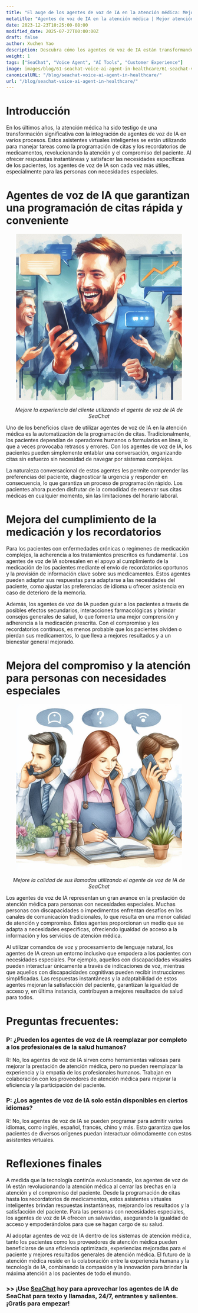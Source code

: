 ```yaml
---
title: "El auge de los agentes de voz de IA en la atención médica: Mejora de la atención y el compromiso del paciente"
metatitle: "Agentes de voz de IA en la atención médica | Mejor atención al paciente"
date: 2023-12-23T10:25:00-08:00
modified_date: 2025-07-27T00:00:00Z
draft: false
author: Xuchen Yao
description: Descubra cómo los agentes de voz de IA están transformando la atención médica con respuestas instantáneas para la programación de citas y recordatorios de medicamentos, beneficiando a los pacientes con necesidades especiales.
weight: 1
tags: ["SeaChat", "Voice Agent", "AI Tools", "Customer Experience"]
image: images/blog/61-seachat-voice-ai-agent-in-healthcare/61-seachat-voice-ai-agent-in-healthcare.png
canonicalURL: "/blog/seachat-voice-ai-agent-in-healthcare/"
url: "/blog/seachat-voice-ai-agent-in-healthcare/"
---
```


# Introducción

En los últimos años, la atención médica ha sido testigo de una transformación significativa con la integración de agentes de voz de IA en varios procesos. Estos asistentes virtuales inteligentes se están utilizando para manejar tareas como la programación de citas y los recordatorios de medicamentos, revolucionando la atención y el compromiso del paciente. Al ofrecer respuestas instantáneas y satisfacer las necesidades específicas de los pacientes, los agentes de voz de IA son cada vez más útiles, especialmente para las personas con necesidades especiales.

# Agentes de voz de IA que garantizan una programación de citas rápida y conveniente

<center>
<img height="450px" src="/images/blog/50x-all-seachat-agents/stay-connected-using-seachat-agents.jpeg" alt="Mejore la experiencia del cliente utilizando el agente de voz de IA de SeaChat"/>

*Mejore la experiencia del cliente utilizando el agente de voz de IA de SeaChat*
</center>

Uno de los beneficios clave de utilizar agentes de voz de IA en la atención médica es la automatización de la programación de citas. Tradicionalmente, los pacientes dependían de operadores humanos o formularios en línea, lo que a veces provocaba retrasos y errores. Con los agentes de voz de IA, los pacientes pueden simplemente entablar una conversación, organizando citas sin esfuerzo sin necesidad de navegar por sistemas complejos.

La naturaleza conversacional de estos agentes les permite comprender las preferencias del paciente, diagnosticar la urgencia y responder en consecuencia, lo que garantiza un proceso de programación rápido. Los pacientes ahora pueden disfrutar de la comodidad de reservar sus citas médicas en cualquier momento, sin las limitaciones del horario laboral.

# Mejora del cumplimiento de la medicación y los recordatorios

Para los pacientes con enfermedades crónicas o regímenes de medicación complejos, la adherencia a los tratamientos prescritos es fundamental. Los agentes de voz de IA sobresalen en el apoyo al cumplimiento de la medicación de los pacientes mediante el envío de recordatorios oportunos y la provisión de información clave sobre sus medicamentos. Estos agentes pueden adaptar sus respuestas para adaptarse a las necesidades del paciente, como ajustar las preferencias de idioma u ofrecer asistencia en caso de deterioro de la memoria.

Además, los agentes de voz de IA pueden guiar a los pacientes a través de posibles efectos secundarios, interacciones farmacológicas y brindar consejos generales de salud, lo que fomenta una mejor comprensión y adherencia a la medicación prescrita. Con el compromiso y los recordatorios continuos, es menos probable que los pacientes olviden o pierdan sus medicamentos, lo que lleva a mejores resultados y a un bienestar general mejorado.

# Mejora del compromiso y la atención para personas con necesidades especiales

<center>
<img height="450px" src="/images/blog/50x-all-seachat-agents/transfer-to-and-from-ai-agent.jpeg" alt="Mejore la calidad de sus llamadas utilizando el agente de voz de IA de SeaChat"/>

*Mejore la calidad de sus llamadas utilizando el agente de voz de IA de SeaChat*
</center>


Los agentes de voz de IA representan un gran avance en la prestación de atención médica para personas con necesidades especiales. Muchas personas con discapacidades o impedimentos enfrentan desafíos en los canales de comunicación tradicionales, lo que resulta en una menor calidad de atención y compromiso. Estos agentes proporcionan un medio que se adapta a necesidades específicas, ofreciendo igualdad de acceso a la información y los servicios de atención médica.

Al utilizar comandos de voz y procesamiento de lenguaje natural, los agentes de IA crean un entorno inclusivo que empodera a los pacientes con necesidades especiales. Por ejemplo, aquellos con discapacidades visuales pueden interactuar únicamente a través de indicaciones de voz, mientras que aquellos con discapacidades cognitivas pueden recibir instrucciones simplificadas. Las respuestas instantáneas y la adaptabilidad de estos agentes mejoran la satisfacción del paciente, garantizan la igualdad de acceso y, en última instancia, contribuyen a mejores resultados de salud para todos.

# Preguntas frecuentes:

### P: ¿Pueden los agentes de voz de IA reemplazar por completo a los profesionales de la salud humanos?
R: No, los agentes de voz de IA sirven como herramientas valiosas para mejorar la prestación de atención médica, pero no pueden reemplazar la experiencia y la empatía de los profesionales humanos. Trabajan en colaboración con los proveedores de atención médica para mejorar la eficiencia y la participación del paciente.

### P: ¿Los agentes de voz de IA solo están disponibles en ciertos idiomas?
R: No, los agentes de voz de IA se pueden programar para admitir varios idiomas, como inglés, español, francés, chino y más. Esto garantiza que los pacientes de diversos orígenes puedan interactuar cómodamente con estos asistentes virtuales.

# Reflexiones finales

A medida que la tecnología continúa evolucionando, los agentes de voz de IA están revolucionando la atención médica al cerrar las brechas en la atención y el compromiso del paciente. Desde la programación de citas hasta los recordatorios de medicamentos, estos asistentes virtuales inteligentes brindan respuestas instantáneas, mejorando los resultados y la satisfacción del paciente. Para las personas con necesidades especiales, los agentes de voz de IA ofrecen un salvavidas, asegurando la igualdad de acceso y empoderándolos para que se hagan cargo de su salud.

Al adoptar agentes de voz de IA dentro de los sistemas de atención médica, tanto los pacientes como los proveedores de atención médica pueden beneficiarse de una eficiencia optimizada, experiencias mejoradas para el paciente y mejores resultados generales de atención médica. El futuro de la atención médica reside en la colaboración entre la experiencia humana y la tecnología de IA, combinando la compasión y la innovación para brindar la máxima atención a los pacientes de todo el mundo.


### >> ¡Use [SeaChat](https://chat.seasalt.ai/?utm_source=blog) hoy para aprovechar los agentes de IA de SeaChat para texto y llamadas, 24/7, entrantes y salientes. ¡Gratis para empezar!
